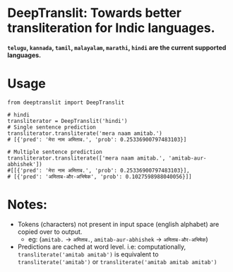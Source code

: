 # DeepTranslit: Towards better transliteration for Indic languages.

**`telugu`, `kannada`, `tamil`, `malayalam`, `marathi`, `hindi` are the current supported languages.**


# Usage
```
from deeptranslit import DeepTranslit

# hindi
transliterator = DeepTranslit('hindi')
# Single sentence prediction
transliterator.transliterate('mera naam amitab.')
# [{'pred': 'मेरा नाम अमिताब.', 'prob': 0.25336900797483103}]

# Multiple sentence prediction
transliterator.transliterate(['mera naam amitab.', 'amitab-aur-abhishek'])
#[[{'pred': 'मेरा नाम अमिताब.', 'prob': 0.25336900797483103}],
# [{'pred': 'अमिताब-और-अभिषेक', 'prob': 0.1027598988040056}]]

```


# Notes:
- Tokens (characters) not present in input space (english alphabet) are copied over to output.
  - eg: (`amitab.` -> `अमिताब.`, `amitab-aur-abhishek` -> `अमिताब-और-अभिषेक`)
- Predictions are cached at word level. i.e: computationally, `transliterate('amitab amitab')` is equivalent to `transliterate('amitab')` or `transliterate('amitab amitab amitab')`
